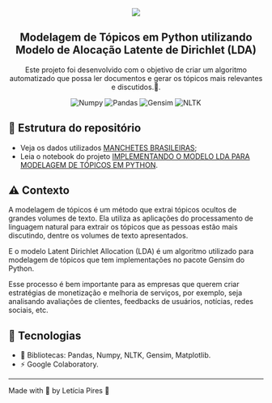 <p align="center">
  <img src="https://github.com/letpires/nlp_manchetes_brasileiras/blob/main/Banners_bootcamp.png" >
</p>

<h2 align="center">
  Modelagem de Tópicos em Python utilizando Modelo de Alocação Latente de Dirichlet (LDA)
</h2>

<p align="center">
  Este projeto foi desenvolvido com o objetivo de criar um algoritmo automatizado que possa ler documentos e gerar os tópicos mais relevantes e discutidos.📰.</a>
</p>

<p align="center">
    <img alt="Numpy" src="https://img.shields.io/badge/numpy-1.20.0-blue">
    <img alt="Pandas" src="https://img.shields.io/badge/Pandas-1.2.3-yellow">
    <img alt="Gensim" src="https://img.shields.io/badge/gensim-3.8.1-red">
    <img alt="NLTK" src="https://img.shields.io/badge/NLTK-3.6.2-blueviolet">
    

   </a>
</p>

## 📄 Estrutura do repositório

- Veja os dados utilizados [MANCHETES BRASILEIRAS](https://github.com/letpires/nlp_manchetes_brasileiras/blob/main/manchetesBrasildatabase.csv);
- Leia o notebook do projeto [IMPLEMENTANDO O MODELO LDA PARA MODELAGEM DE TÓPICOS EM PYTHON](https://github.com/letpires/nlp_manchetes_brasileiras/blob/main/topic_modelling.ipynb).

## ⚠️ Contexto

A modelagem de tópicos é um método que extrai tópicos ocultos de grandes volumes de texto. Ela utiliza as aplicações do processamento de linguagem natural para extrair os tópicos que as pessoas estão mais discutindo, dentre os volumes de texto apresentados.

E o modelo Latent Dirichlet Allocation (LDA) é um algoritmo utilizado para modelagem de tópicos que tem implementações no pacote Gensim do Python.

Esse processo é bem importante para as empresas que querem criar estratégias de monetização e melhoria de serviços, por exemplo, seja analisando avaliações de clientes, feedbacks de usuários, notícias, redes sociais, etc.



## 🚀 Tecnologias 

- 📄 Bibliotecas: Pandas, Numpy, NLTK, Gensim, Matplotlib.
- ⚡️ Google Colaboratory.



---

Made with 💜 by Letícia Pires :wave: 
